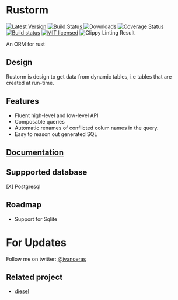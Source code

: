 # Rustorm


[![Latest Version](https://img.shields.io/crates/v/rustorm.svg)](https://crates.io/crates/rustorm)
[![Build Status](https://api.travis-ci.org/ivanceras/rustorm.svg)](https://travis-ci.org/ivanceras/rustorm)
![Downloads](https://img.shields.io/crates/d/rustorm.svg)
[![Coverage Status](https://coveralls.io/repos/ivanceras/rustorm/badge.svg?branch=master&service=github)](https://coveralls.io/github/ivanceras/rustorm?branch=master)
[![Build status](https://ci.appveyor.com/api/projects/status/v48jf16of0n56nm2?svg=true)](https://ci.appveyor.com/project/ivanceras/rustorm)
[![MIT licensed](https://img.shields.io/badge/license-MIT-blue.svg)](./LICENSE)
![Clippy Linting Result](https://clippy.bashy.io/github/ivanceras/rustorm/master/badge.svg)

An ORM for rust

## Design
Rustorm is design to get data from dynamic tables, i.e tables that are created at run-time.


## Features
* Fluent high-level and low-level API
* Composable queries
* Automatic renames of conflicted colum names in the query.
* Easy to reason out generated SQL

## [Documentation](http://ivanceras.github.io/rustorm/rustorm)

## Suppported database
 [X] Postgresql

## Roadmap

* Support for Sqlite


# For Updates
Follow me on twitter: [@ivanceras](https://twitter.com/ivanceras)


## Related project


 * [diesel](https://github.com/diesel-rs/diesel)
 


